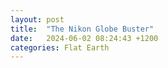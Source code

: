 ```yaml
---
layout: post
title:  "The Nikon Globe Buster"
date:   2024-06-02 08:24:43 +1200
categories: Flat Earth
---
```

